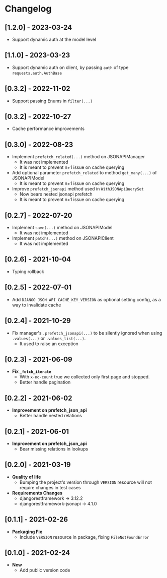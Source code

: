 # Changelog

## [1.2.0] - 2023-03-24
- Support dynamic auth at the model level

## [1.1.0] - 2023-03-23
- Support dynamic auth on client, by passing `auth` of type `requests.auth.AuthBase`

## [0.3.2] - 2022-11-02
- Support passing Enums in `filter(...)`

## [0.3.2] - 2022-10-27
- Cache performance improvements

## [0.3.0] - 2022-08-23
- Implement `prefetch_related(...)` method on JSONAPIManager
  - It was not implemented
  - It is meant to prevent n+1 issue on cache querying
- Add optional parameter `prefetch_related` to method `get_many(...)` of JSONAPIModel
  - It is meant to prevent n+1 issue on cache querying
- Improve `prefetch_jsonapi` method used in `WithJSONApiQuerySet`
  - Now bears nested jsonapi prefetch
  - It is meant to prevent n+1 issue on cache querying

## [0.2.7] - 2022-07-20
- Implement `save(...)` method on JSONAPIModel
    - It was not implemented
- Implement `patch(...)` method on JSONAPIClient
    - It was not implemented

## [0.2.6] - 2021-10-04
- Typing rollback

## [0.2.5] - 2022-07-01
- Add `DJANGO_JSON_API_CACHE_KEY_VERSION` as optional setting config, as a way to invalidate cache

## [0.2.4] - 2021-10-29
- Fix manager's `.prefetch_jsonapi(...)` to be silently ignored when using `.values(...)` or `.values_list(...)`.
    - It used to raise an exception


## [0.2.3] - 2021-06-09
- **Fix `_fetch_iterate`**
  - With `x-no-count` true we collected only first page and stopped.
  - Better handle pagination

## [0.2.2] - 2021-06-02
- **Improvement on prefetch_json_api**
  - Better handle nested relations

## [0.2.1] - 2021-06-01
- **Improvement on prefetch_json_api**
  - Bear missing relations in lookups

## [0.2.0] - 2021-03-19
- **Quality of life**
  - Bumping the project's version through `VERSION` resource will not require changes in test cases
- **Requirements Changes**
  - djangorestframework -> 3.12.2
  - djangorestframework-jsonapi -> 4.1.0

## [0.1.1] -  2021-02-26
- **Packaging Fix**
    - Include `VERSION` resource in package, fixing `FileNotFoundError`

## [0.1.0] -  2021-02-24
- **New**
    - Add public version code
